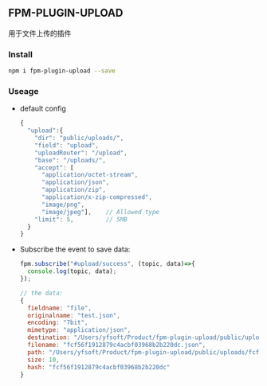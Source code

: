## FPM-PLUGIN-UPLOAD
用于文件上传的插件

### Install
```bash
npm i fpm-plugin-upload --save
```

### Useage

- default config

  ```javascript
  {
    "upload":{
      "dir": "public/uploads/",
      "field": "upload",
      "uploadRouter": "/upload",
      "base": "/uploads/",
      "accept": [
        "application/octet-stream",
        "application/json",
        "application/zip",
        "application/x-zip-compressed",
        "image/png",
        "image/jpeg"],    // Allowed type
      "limit": 5,         // 5MB
    }
  }
  ```

- Subscribe the event to save data:

  ```javascript
  fpm.subscribe("#upload/success", (topic, data)=>{
    console.log(topic, data);
  });

  // the data:
  { 
    fieldname: "file",
    originalname: "test.json",
    encoding: "7bit",
    mimetype: "application/json",
    destination: "/Users/yfsoft/Product/fpm-plugin-upload/public/uploads",
    filename: "fcf56f1912879c4acbf03968b2b220dc.json",
    path: "/Users/yfsoft/Product/fpm-plugin-upload/public/uploads/fcf56f1912879c4acbf03968b2b220dc.json",
    size: 10,
    hash: "fcf56f1912879c4acbf03968b2b220dc" 
  }
  ```
